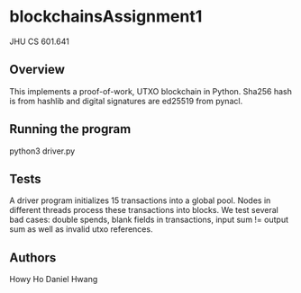 # blockchainsAssignment1
JHU CS 601.641
## Overview
This implements a proof-of-work, UTXO blockchain in Python. Sha256 hash is from hashlib and digital signatures are ed25519 from pynacl.

## Running the program 
python3 driver.py

## Tests
A driver program initializes 15 transactions into a global pool. Nodes in different threads process these transactions into blocks.
We test several bad cases: double spends, blank fields in transactions, input sum != output sum as well as invalid utxo references. 

## Authors
Howy Ho
Daniel Hwang

